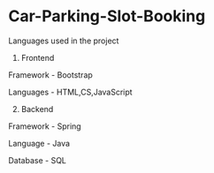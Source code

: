 # Car-Parking-Slot-Booking
Languages used in the project
1. Frontend 

Framework - Bootstrap

Languages - HTML,CS,JavaScript

2. Backend

Framework - Spring

Language - Java

Database - SQL

